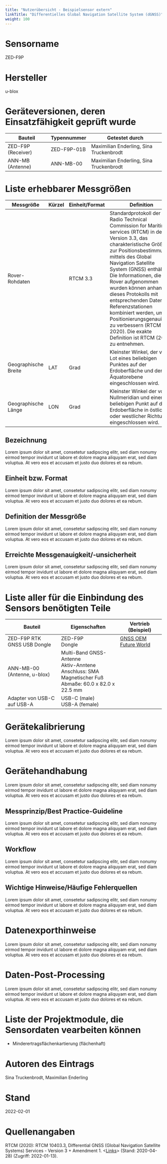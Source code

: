 ```yaml
---
title: "Nutzerübersicht - Beispielsensor extern"
linkTitle: "Differentielles Global Navigation Satellite System (dGNSS)"
weight: 100
---
```


# Sensorname

ZED-F9P 

# Hersteller

u-blox

# Geräteversionen, deren Einsatzfähigkeit geprüft wurde

| Bauteil             | Typennummer     | Getestet durch                          |
|---------------------|-----------------|-----------------------------------------|
| ZED-F9P (Receiver)  | ZED-F9P-01B     | Maximilian Enderling, Sina Truckenbrodt |
| ANN-MB (Antenne)    | ANN-MB-00       | Maximilian Enderling, Sina Truckenbrodt |

# Liste erhebbarer Messgrößen

| Messgröße            | Kürzel | Einheit/Format   | Definition |
|----------------------|--------|------------------|------------|
| Rover-Rohdaten       |        | RTCM 3.3         | Standardprotokoll der Radio Technical Commission for Maritime services (RTCM) in der Version 3.3, das charakteristische Größen zur Positionsbestimmung mittels des Global Navigation Satellite System (GNSS) enthält. Die Informationen, die am Rover aufgenommen wurden können anhand dieses Protokolls mit entsprechenden Daten von Referenzstationen kombiniert werden, um die Positionierungsgenauigkeit zu verbessern (RTCM 2020). Die exakte Definition ist RTCM (2020) zu entnehmen. |
| Geographische Breite | LAT    | Grad             | Kleinster Winkel, der vom Lot eines beliebigen Punktes auf der Erdoberfläche und der Äquatorebene eingeschlossen wird.  | 
| Geographische Länge  | LON    | Grad             | Kleinster Winkel der vom Nullmeridian und einem beliebigen Punkt auf der Erdoberfläche in östlicher oder westlicher Richtung eingeschlossen wird. |

## Bezeichnung

Lorem ipsum dolor sit amet, consetetur sadipscing elitr, sed diam nonumy eirmod tempor invidunt ut labore et dolore magna aliquyam erat, sed diam voluptua. At vero eos et accusam et justo duo dolores et ea rebum. 

## Einheit bzw. Format

Lorem ipsum dolor sit amet, consetetur sadipscing elitr, sed diam nonumy eirmod tempor invidunt ut labore et dolore magna aliquyam erat, sed diam voluptua. At vero eos et accusam et justo duo dolores et ea rebum. 

## Definition der Messgröße

Lorem ipsum dolor sit amet, consetetur sadipscing elitr, sed diam nonumy eirmod tempor invidunt ut labore et dolore magna aliquyam erat, sed diam voluptua. At vero eos et accusam et justo duo dolores et ea rebum. 

## Erreichte Messgenauigkeit/-unsicherheit

Lorem ipsum dolor sit amet, consetetur sadipscing elitr, sed diam nonumy eirmod tempor invidunt ut labore et dolore magna aliquyam erat, sed diam voluptua. At vero eos et accusam et justo duo dolores et ea rebum. 

# Liste aller für die Einbindung des Sensors benötigten Teile

| Bauteil                      | Eigenschaften       | Vertrieb (Beispiel)                     |
|------------------------------|---------------------|-----------------------------------------|
| ZED-F9P RTK GNSS USB Dongle  | ZED-F9P <br> Dongle | [GNSS OEM Future World](https://www.gnss.store/gnss-gps-modules/126-ublox-zed-f9p-rtk-gnss-receiver-board-with-sma-base-or-rover.html?search_query=ZED-F9P&results=15#/25-add_antenna_ann_mb-ann_mb) |                        
| ANN-MB-00 (Antenne, u-blox)  | Multi-Band GNSS-Antenne <br> Aktiv-Anntene <br> Anschluss: SMA <br> Magnetischer Fuß <br> Abmaße: 60.0 x 82.0 x 22.5 mm |  | 
| Adapter von USB-C auf USB-A  | USB-C (male) <br> USB-A (female) |  | 

# Gerätekalibrierung

Lorem ipsum dolor sit amet, consetetur sadipscing elitr, sed diam nonumy eirmod tempor invidunt ut labore et dolore magna aliquyam erat, sed diam voluptua. At vero eos et accusam et justo duo dolores et ea rebum. 

# Gerätehandhabung

Lorem ipsum dolor sit amet, consetetur sadipscing elitr, sed diam nonumy eirmod tempor invidunt ut labore et dolore magna aliquyam erat, sed diam voluptua. At vero eos et accusam et justo duo dolores et ea rebum. 

## Messprinzip/Best Practice-Guideline

Lorem ipsum dolor sit amet, consetetur sadipscing elitr, sed diam nonumy eirmod tempor invidunt ut labore et dolore magna aliquyam erat, sed diam voluptua. At vero eos et accusam et justo duo dolores et ea rebum. 

## Workflow

Lorem ipsum dolor sit amet, consetetur sadipscing elitr, sed diam nonumy eirmod tempor invidunt ut labore et dolore magna aliquyam erat, sed diam voluptua. At vero eos et accusam et justo duo dolores et ea rebum. 

## Wichtige Hinweise/Häufige Fehlerquellen

Lorem ipsum dolor sit amet, consetetur sadipscing elitr, sed diam nonumy eirmod tempor invidunt ut labore et dolore magna aliquyam erat, sed diam voluptua. At vero eos et accusam et justo duo dolores et ea rebum. 

# Datenexporthinweise

Lorem ipsum dolor sit amet, consetetur sadipscing elitr, sed diam nonumy eirmod tempor invidunt ut labore et dolore magna aliquyam erat, sed diam voluptua. At vero eos et accusam et justo duo dolores et ea rebum. 

# Daten-Post-Processing

Lorem ipsum dolor sit amet, consetetur sadipscing elitr, sed diam nonumy eirmod tempor invidunt ut labore et dolore magna aliquyam erat, sed diam voluptua. At vero eos et accusam et justo duo dolores et ea rebum. 

# Liste der Projektmodule, die Sensordaten vearbeiten können

* Minderertragsflächenkartierung (flächenhaft)

# Autoren des Eintrags

Sina Truckenbrodt, Maximilian Enderling

# Stand

2022-02-01

# Quellenangaben

RTCM (2020): RTCM 10403.3, Differential GNSS (Global Navigation Satellite Systems) Services - Version 3 + Amendment 1. <[Links](https://rtcm.myshopify.com/collections/differential-global-navigation-satellite-dgnss-standards/products/rtcm-10403-2-differential-gnss-global-navigation-satellite-systems-services-version-3-february-1-2013)> (Stand: 2020-04-28) (Zugriff: 2022-01-13).

